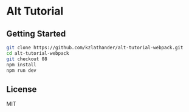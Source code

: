 # Alt Tutorial

## Getting Started

```bash
git clone https://github.com/kzlathander/alt-tutorial-webpack.git
cd alt-tutorial-webpack
git checkout 08
npm install
npm run dev
```

## License

MIT
